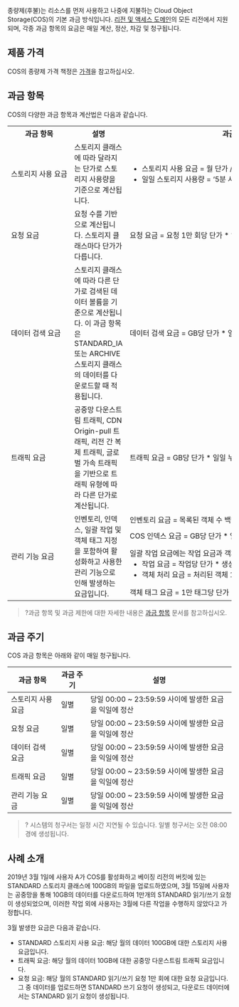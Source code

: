 종량제(후불)는 리소스를 먼저 사용하고 나중에 지불하는 Cloud Object Storage(COS)의 기본 과금 방식입니다. [리전 및 액세스 도메인](https://intl.cloud.tencent.com/document/product/436/6224)의 모든 리전에서 지원되며, 각종 과금 항목의 요금은 매일 계산, 정산, 차감 및 청구됩니다.


## 제품 가격

COS의 종량제 가격 책정은 [가격](https://intl.cloud.tencent.com/pricing/cos)을 참고하십시오.

## 과금 항목

COS의 다양한 과금 항목과 계산법은 다음과 같습니다.
<table>
   <tr>
      <th>과금 항목</th>
      <th>설명</th>
      <th>과금 공식</th>
   </tr>
   <tr>
      <td nowrap="nowrap">스토리지 사용 요금</td>
      <td>스토리지 클래스에 따라 달라지는 단가로 스토리지 사용량을 기준으로 계산됩니다.</td>
      <td nowrap="nowrap"><ul style="margin: 0;"><li>스토리지 사용 요금 = 월 단가 / 30 * 일일 스토리지 사용량 * 일수</li><li>일일 스토리지 사용량 = ‘5분 사용량’ 합계 / 288(통계 포인트 수)</li></ul></td>
   </tr>
   <tr>
      <td>요청 요금</td>
      <td>요청 수를 기반으로 계산됩니다. 스토리지 클래스마다 단가가 다릅니다.</td>
      <td nowrap="nowrap">요청 요금 = 요청 1만 회당 단가 * 일일 누적 요청 횟수 / 10000</td>
   </tr>
   <tr>
      <td>데이터 검색 요금</td>
      <td>스토리지 클래스에 따라 다른 단가로 검색된 데이터 볼륨을 기준으로 계산됩니다. 이 과금 항목은 STANDARD_IA 또는 ARCHIVE 스토리지 클래스의 데이터를 다운로드할 때 적용됩니다.</td>
      <td nowrap="nowrap">데이터 검색 요금 = GB당 단가 * 일일 검색 데이터 양</td>
   </tr>
   <tr>
      <td>트래픽 요금</td>
      <td>공중망 다운스트림 트래픽, CDN Origin-pull 트래픽, 리전 간 복제 트래픽, 글로벌 가속 트래픽을 기반으로 트래픽 유형에 따라 다른 단가로 계산됩니다.</td>
      <td nowrap="nowrap">트래픽 요금 = GB당 단가 * 일일 누적 트래픽</td>
   </tr>
   <tr>
      <td rowspan=4>관리 기능 요금</td>
      <td rowspan=4>인벤토리, 인덱스, 일괄 작업 및 객체 태그 지정을 포함하여 활성화하고 사용한 관리 기능으로 인해 발생하는 요금입니다.
      <td nowrap="nowrap">인벤토리 요금 = 목록된 객체 수 백만 개당 단가 * 목록된 객체 수/백만 개</td>
   </tr>
   <tr>
      <td nowrap="nowrap">COS 인덱스 요금 = GB당 단가 * 일별 데이터 인덱스 누적량</td>
   </tr>
   <tr>
			<td nowrap="nowrap">일괄 작업 요금에는 작업 요금과 객체 처리 요금이 포함됩니다.<ul style="margin: 0;">
				<li>작업 요금 = 작업당 단가 * 생성된 작업 수 </li><li>객체 처리 요금 = 처리된 객체 1만 개당 단가 * 객체 수/10000</li></ul></td>
   </tr>
   <tr>
			<td nowrap="nowrap">객체 태그 요금 = 1만 태그당 단가 * 태그 수/10000 </td>
   </tr>
</table>


> ?과금 항목 및 과금 제한에 대한 자세한 내용은 [과금 항목](https://intl.cloud.tencent.com/zh/document/product/436/33776) 문서를 참고하십시오.


## 과금 주기

COS 과금 항목은 아래와 같이 매일 청구됩니다.

| 과금 항목       | 과금 주기 | 설명                                   |
| ------------ | -------- | -------------------------------------- |
| 스토리지 사용 요금 | 일별 | 당일 00:00 ~ 23:59:59 사이에 발생한 요금을 익일에 정산       |
| 요청 요금 | 일별 | 당일 00:00 ~ 23:59:59 사이에 발생한 요금을 익일에 정산       |
| 데이터 검색 요금 | 일별 | 당일 00:00 ~ 23:59:59 사이에 발생한 요금을 익일에 정산       |
| 트래픽 요금 | 일별 | 당일 00:00 ~ 23:59:59 사이에 발생한 요금을 익일에 정산       |
| 관리 기능 요금 | 일별 | 당일 00:00 ~ 23:59:59 사이에 발생한 요금을 익일에 정산       |

>? 시스템의 청구서는 일정 시간 지연될 수 있습니다. 일별 청구서는 오전 08:00 경에 생성됩니다.
>

## 사례 소개

2019년 3월 1일에 사용자 A가 COS를 활성화하고 베이징 리전의 버킷에 있는 STANDARD 스토리지 클래스에 100GB의 파일을 업로드하였으며, 3월 15일에 사용자는 공중망을 통해 10GB의 데이터를 다운로드하여 1만개의 STANDARD 읽기/쓰기 요청이 생성되었으며, 이러한 작업 외에 사용자는 3월에 다른 작업을 수행하지 않았다고 가정합니다.

3월 발생한 요금은 다음과 같습니다.
- STANDARD 스토리지 사용 요금: 해당 월의 데이터 100GB에 대한 스토리지 사용 요금입니다.
- 트래픽 요금: 해당 월의 데이터 10GB에 대한 공중망 다운스트림 트래픽 요금입니다.
- 요청 요금: 해당 월의 STANDARD 읽기/쓰기 요청 1만 회에 대한 요청 요금입니다. 그 중 데이터를 업로드하면 STANDARD 쓰기 요청이 생성되고, 다운로드 데이터에서는 STANDARD 읽기 요청이 생성됩니다.